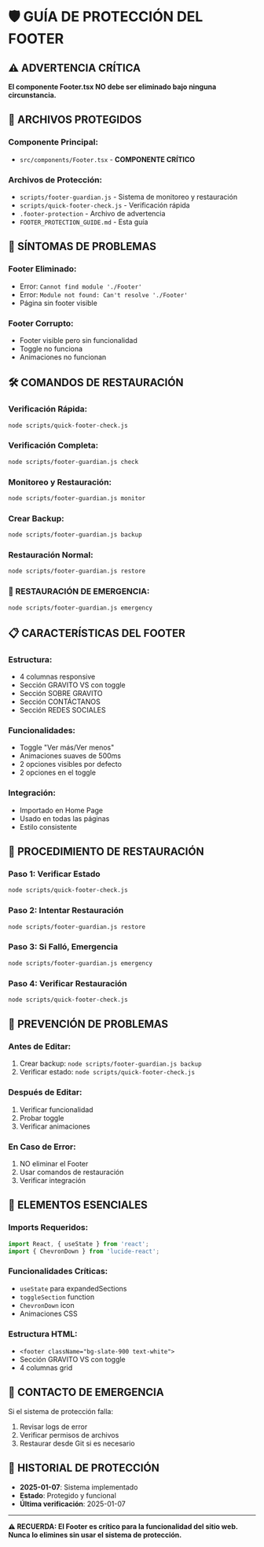 # 🛡️ GUÍA DE PROTECCIÓN DEL FOOTER

## **⚠️ ADVERTENCIA CRÍTICA**
**El componente Footer.tsx NO debe ser eliminado bajo ninguna circunstancia.**

## **📁 ARCHIVOS PROTEGIDOS**

### **Componente Principal:**
- `src/components/Footer.tsx` - **COMPONENTE CRÍTICO**

### **Archivos de Protección:**
- `scripts/footer-guardian.js` - Sistema de monitoreo y restauración
- `scripts/quick-footer-check.js` - Verificación rápida
- `.footer-protection` - Archivo de advertencia
- `FOOTER_PROTECTION_GUIDE.md` - Esta guía

## **🚨 SÍNTOMAS DE PROBLEMAS**

### **Footer Eliminado:**
- Error: `Cannot find module './Footer'`
- Error: `Module not found: Can't resolve './Footer'`
- Página sin footer visible

### **Footer Corrupto:**
- Footer visible pero sin funcionalidad
- Toggle no funciona
- Animaciones no funcionan

## **🛠️ COMANDOS DE RESTAURACIÓN**

### **Verificación Rápida:**
```bash
node scripts/quick-footer-check.js
```

### **Verificación Completa:**
```bash
node scripts/footer-guardian.js check
```

### **Monitoreo y Restauración:**
```bash
node scripts/footer-guardian.js monitor
```

### **Crear Backup:**
```bash
node scripts/footer-guardian.js backup
```

### **Restauración Normal:**
```bash
node scripts/footer-guardian.js restore
```

### **🚨 RESTAURACIÓN DE EMERGENCIA:**
```bash
node scripts/footer-guardian.js emergency
```

## **📋 CARACTERÍSTICAS DEL FOOTER**

### **Estructura:**
- 4 columnas responsive
- Sección GRAVITO VS con toggle
- Sección SOBRE GRAVITO
- Sección CONTÁCTANOS
- Sección REDES SOCIALES

### **Funcionalidades:**
- Toggle "Ver más/Ver menos"
- Animaciones suaves de 500ms
- 2 opciones visibles por defecto
- 2 opciones en el toggle

### **Integración:**
- Importado en Home Page
- Usado en todas las páginas
- Estilo consistente

## **🔧 PROCEDIMIENTO DE RESTAURACIÓN**

### **Paso 1: Verificar Estado**
```bash
node scripts/quick-footer-check.js
```

### **Paso 2: Intentar Restauración**
```bash
node scripts/footer-guardian.js restore
```

### **Paso 3: Si Falló, Emergencia**
```bash
node scripts/footer-guardian.js emergency
```

### **Paso 4: Verificar Restauración**
```bash
node scripts/quick-footer-check.js
```

## **📝 PREVENCIÓN DE PROBLEMAS**

### **Antes de Editar:**
1. Crear backup: `node scripts/footer-guardian.js backup`
2. Verificar estado: `node scripts/quick-footer-check.js`

### **Después de Editar:**
1. Verificar funcionalidad
2. Probar toggle
3. Verificar animaciones

### **En Caso de Error:**
1. NO eliminar el Footer
2. Usar comandos de restauración
3. Verificar integración

## **🎯 ELEMENTOS ESENCIALES**

### **Imports Requeridos:**
```typescript
import React, { useState } from 'react';
import { ChevronDown } from 'lucide-react';
```

### **Funcionalidades Críticas:**
- `useState` para expandedSections
- `toggleSection` function
- `ChevronDown` icon
- Animaciones CSS

### **Estructura HTML:**
- `<footer className="bg-slate-900 text-white">`
- Sección GRAVITO VS con toggle
- 4 columnas grid

## **🚨 CONTACTO DE EMERGENCIA**

Si el sistema de protección falla:
1. Revisar logs de error
2. Verificar permisos de archivos
3. Restaurar desde Git si es necesario

## **📅 HISTORIAL DE PROTECCIÓN**

- **2025-01-07**: Sistema implementado
- **Estado**: Protegido y funcional
- **Última verificación**: 2025-01-07

---

**⚠️ RECUERDA: El Footer es crítico para la funcionalidad del sitio web.**
**Nunca lo elimines sin usar el sistema de protección.** 